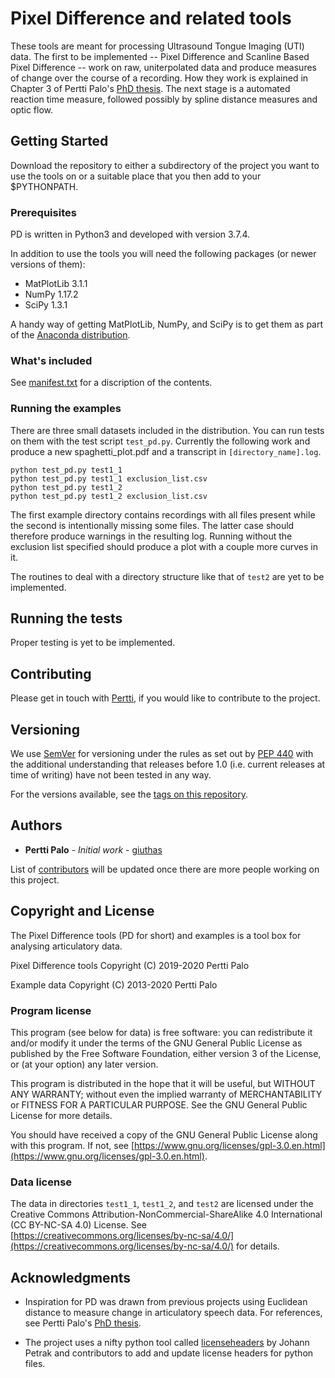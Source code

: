 # Pixel Difference and related tools

These tools are meant for processing Ultrasound Tongue Imaging (UTI)
data. The first to be implemented -- Pixel Difference and Scanline
Based Pixel Difference -- work on raw, uniterpolated data and produce
measures of change over the course of a recording. How they work is
explained in Chapter 3 of Pertti Palo's [PhD
thesis](https://eresearch.qmu.ac.uk/handle/20.500.12289/10163). The
next stage is a automated reaction time measure, followed possibly by
spline distance measures and optic flow.


## Getting Started

Download the repository to either a subdirectory of the project you
want to use the tools on or a suitable place that you then add to your
$PYTHONPATH. 


### Prerequisites

PD is written in Python3 and developed with version 3.7.4.

In addition to use the tools you will need the following packages (or
newer versions of them):
* MatPlotLib 3.1.1
* NumPy 1.17.2
* SciPy 1.3.1

A handy way of getting MatPlotLib, NumPy, and SciPy is to get them as
part of the [Anaconda
distribution](https://www.anaconda.com/distribution/#download-section).


### What's included

See
[manifest.txt](https://github.com/giuthas/pd/blob/master/manifest.txt)
for a discription of the contents.


### Running the examples

There are three small datasets included in the distribution. You can
run tests on them with the test script `test_pd.py`. Currently the
following work and produce a new spaghetti_plot.pdf and a transcript
in `[directory_name].log`.

```
python test_pd.py test1_1
python test_pd.py test1_1 exclusion_list.csv
python test_pd.py test1_2
python test_pd.py test1_2 exclusion_list.csv
```

The first example directory contains recordings with all files present
while the second is intentionally missing some files. The latter case
should therefore produce warnings in the resulting log. Running
without the exclusion list specified should produce a plot with a
couple more curves in it.

The routines to deal with a directory structure like that of `test2`
are yet to be implemented.


## Running the tests

Proper testing is yet to be implemented.


## Contributing

Please get in touch with [Pertti](https://taurlin.org), if you would
like to contribute to the project.


## Versioning

We use [SemVer](http://semver.org/) for versioning under the rules as
set out by [PEP 440](https://www.python.org/dev/peps/pep-0440/) with
the additional understanding that releases before 1.0 (i.e. current
releases at time of writing) have not been tested in any way.

For the versions available, see the [tags on this
repository](https://github.com/giuthas/pd/tags).


## Authors

* **Pertti Palo** - *Initial work* - [giuthas](https://github.com/giuthas)

List of [contributors](https://github.com/your/project/contributors)
will be updated once  there are more people working on this project.


## Copyright and License

The Pixel Difference tools (PD for short) and examples is a tool box
for analysing articulatory data.  

Pixel Difference tools Copyright (C) 2019-2020 Pertti Palo

Example data Copyright (C) 2013-2020 Pertti Palo

### Program license

This program (see below for data) is free software: you can
redistribute it and/or modify it under the terms of the GNU General
Public License as published by the Free Software Foundation, either
version 3 of the License, or (at your option) any later version.

This program is distributed in the hope that it will be useful, but
WITHOUT ANY WARRANTY; without even the implied warranty of
MERCHANTABILITY or FITNESS FOR A PARTICULAR PURPOSE. See the GNU
General Public License for more details.

You should have received a copy of the GNU General Public License
along with this program.  If not, see
[https://www.gnu.org/licenses/gpl-3.0.en.html](https://www.gnu.org/licenses/gpl-3.0.en.html).


### Data license

The data in directories `test1_1`, `test1_2`, and `test2` are licensed
under the Creative Commons Attribution-NonCommercial-ShareAlike 4.0
International (CC BY-NC-SA 4.0) License. See
[https://creativecommons.org/licenses/by-nc-sa/4.0/](https://creativecommons.org/licenses/by-nc-sa/4.0/)
for details.


## Acknowledgments

* Inspiration for PD was drawn from previous projects using Euclidean
  distance to measure change in articulatory speech data. For
  references, see Pertti Palo's [PhD
  thesis](https://eresearch.qmu.ac.uk/handle/20.500.12289/10163).

* The project uses a nifty python tool called
  [licenseheaders](https://github.com/johann-petrak/licenseheaders) by
  Johann Petrak and contributors to add and update license headers for
  python files.
